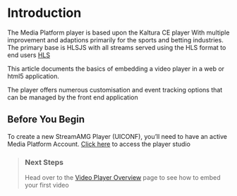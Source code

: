 # Introduction
The Media Platform player is based upon the Kaltura CE player With multiple improvement and adaptions primarily for the sports and betting industries. The primary base is HLSJS with all streams served using the HLS format to end users [HLS](https://developer.apple.com/streaming/)

This article documents the basics of embedding a video player in a web or html5 application.

The player offers numerous customisation and event tracking options that can be managed by the front end application

## Before You Begin

To create a new StreamAMG Player (UICONF), you’ll need to have an active Media Platform Account. [Click here](https://kmc.mp.streamamg.com/studio/v2) to access the player studio




<!-- theme: info -->

> ### Next Steps
>
> Head over to the [Video Player Overview](./Video-Player-Overview.md) page to see how to embed your first video
